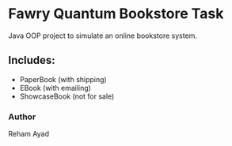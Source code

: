 # Fawry Quantum Bookstore Task

Java OOP project to simulate an online bookstore system.

## Includes:
- PaperBook (with shipping)
- EBook (with emailing)
- ShowcaseBook (not for sale)

### Author
Reham Ayad
